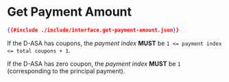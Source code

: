 # Get Payment Amount

```json
{{#include ./include/interface.get-payment-amount.json}}
```

If the D-ASA has coupons, the *payment index* **MUST** be `1 <= payment index <= total coupons + 1`.

If the D-ASA has zero coupon, the *payment index* **MUST** be `1` (corresponding
to the principal payment).
